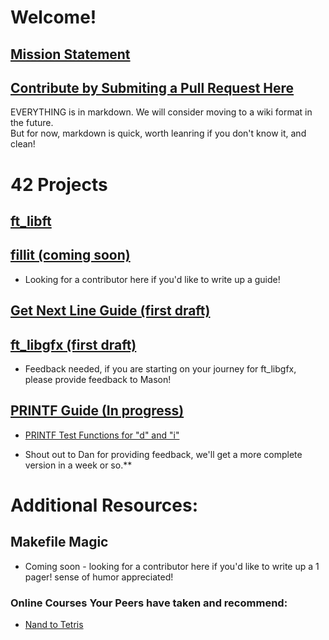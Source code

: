 # Welcome!

## <a href="http://www.everettgould.com/42cliffnotes/readme.md">Mission Statement</a>

## <a href="https://github.com/theporpoise/42cliffnotes">Contribute by Submiting a Pull Request Here</a>
EVERYTHING is in markdown.  We will consider moving to a wiki format in the future.  
But for now, markdown is quick, worth leanring if you don't know it, and clean!

# 42 Projects

## <a href="http://www.everettgould.com/42cliffnotes/ft_libft.html">ft_libft</a>

## <a href="http://www.everettgould.com/42cliffnotes/fillit.html">fillit (coming soon)</a>
  * Looking for a contributor here if you'd like to write up a guide!
  
## <a href="http://www.everettgould.com/42cliffnotes/get_next_line.html">Get Next Line Guide (first draft)</a>

## <a href="https://github.com/qst0/ft_libgfx/blob/master/README.md">ft_libgfx (first draft)</a>
  * Feedback needed, if you are starting on your journey for ft_libgfx, please provide feedback to Mason!

## <a href="http://www.everettgould.com/42cliffnotes/printf_strat.html">PRINTF Guide (In progress)</a>

  * <a href="http://www.everettgould.com/42cliffnotes/ft_printf_debug_funcs_1.html">PRINTF Test Functions for "d" and "i"</a>



  * Shout out to Dan for providing feedback, we'll get a more complete version in a week or so.**



# Additional Resources:

## Makefile Magic
  * Coming soon - looking for a contributor here if you'd like to write up a 1 pager!  sense of humor appreciated!

### Online Courses Your Peers have taken and recommend:
  * <a href="https://www.coursera.org/learn/build-a-computer">Nand to Tetris</a>
